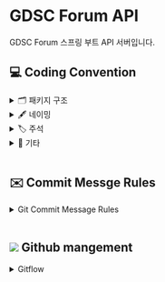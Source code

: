 # GDSC Forum API
GDSC Forum 스프링 부트 API 서버입니다.

## 💻 Coding Convention
<details>
 <summary> 🗂 패키지 구조 </summary>
 <div markdown="1">       

---
```markdown

🗂 node_modules
   
🗂 src/main/java/com/example/gdscforum

    - common 🗂

        - exceptions 🗂

        - configurations 🗂

        - dto 🗂

        - enums 🗂

        - 기타 글로벌 패키지 🗂

    - domain 🗂

        - auth 🗂

            - controller 🗂

                - request 🗂

                - response 🗂

            - service 🗂

            - repository 🗂

            - entity 🗂

            - dto 🗂

        - dev 🗂

            - 이하 동일 🗂

        - post 🗂

        - 비즈니스 도메인 단위 패키지 🗂
   

build.gradle
   
settings.gradle
   
gradlew
```
- 기본적인 프로젝트의 패키지 구조입니다. 위 구조를 기본으로 하되 상황에 맞게 적절히 변형하여 사용하시면 됩니다.
- `common` : 공통으로 사용되는 패키지
  - 공통으로 사용되는 설정 및 클래스들이 위치하는 패키지입니다.
  - 하위에 상황에 맞는 패키지 구조를 추가할 수 있습니다.
- `domain` : 비즈니스 도메인 단위 패키지
  - 비즈니스 도메인 단위로 패키지를 구성합니다.
  - 각 도메인 패키지 하위에 상황에 맞는 패키지 구조를 추가할 수 있습니다.
<br>
 </div>
 </details>


<details>
<summary> 🖋 네이밍 </summary>
<div markdown="1">       


---

**Class & Contructor**

- Class, Contructors는 **Pascal Case (=UpperCamelCase)**를 사용합니다.

  <kbd>좋은 예</kbd>

    ```java
    CamelCase
    ```

  <kbd>나쁜 예</kbd>

    ```java
    camelCase
    ```
<br/>

**함수 & 변수 &상수**

- 함수와 변수에는 **lowerCamelCase**를 사용합니다.

- 함수의 경우 **동사+명사**형태로 구성합니다.
    - ex) getUserInformation()

- 글자의 길이
    - 글자의 길이는 **20자 이내**로 제한합니다.
    - 4단어 이상이 들어가거나, 부득이하게 20자 이상이 되는 경우에는 **팀원과의 상의**를 거쳐야 합니다.

- flag로 사용되는 변수
    - Boolean의 경우 **조동사+flag** 종류로 구성합니다.
    - ex) isNum, hasNum

- 기본적인 데이터 핸들링에서는 Array 보다는 List를 지향합니다.
  - List를 사용하면 데이터의 추가, 삭제, 검색 등이 편리합니다. 
  - ex) List<String> list = new ArrayList<>();

- 약칭의 사용
    - 약어는 되도록 사용하지 않습니다.

  <kbd>좋은 예</kbd>

    ```java
    String index;
    int count;
    List<String> list;
    boolean seoulToBucheon;
    ```

  <kbd>나쁜 예</kbd>

    ```java
    String idx;
    int cnt;
    String[] arr;
    boolean seoul2Bucheon;
    ```
<br>

</div>
</details>



 <details>
 <summary> 🏷 주석 </summary>
 <div markdown="1">       

---

- 한줄은 `//`로 적고, 그 이상은 `/** */`로 적습니다.
 ```java
 // 한줄 주석일 때
 /**
  * 여러줄
  * 주석일 때
  */
 ```

 <br>

 </div>
 </details>


<details>
<summary> 📎 기타 </summary>
<div markdown="1">       


---

- 탭 사이즈는 4로 사용합니다.
  - intellij 설정에서 indent를 검색하면 설정할 수 있습니다.
- 한 줄의 최대 길이는 80자로 제한합니다.
- 괄호 사용
    - (if, while, for)문 괄호 뒤에 한칸을 띄우고 사용합니다.
  ```java
     if (left == true) {
	   // logic
     }
     ```

- 띄어쓰기
  ```java
  int a = 5;  ( = 양쪽 사이로 띄어쓰기 하기)
  if (a == 3) {
	  // logic
  }
  ```
- 유용한 설정
  - inlay hints: 변수 타입 미리보기
    ![img.png](img.png)
  - Actions on Save: 저장(Ctrl+s)시 액션
    ![img_1.png](img_1.png)
</div>
</details>


</br>

## ✉️ Commit Messge Rules
<details>
<summary> Git Commit Message Rules </summary>
<div markdown="1">       


---

- 반영사항을 바로 확인할 수 있도록 작은 기능 하나라도 구현되면 커밋을 권장합니다.
- 기능 구현이 완벽하지 않을 땐, 각자 브랜치에 커밋을 해주세요.
  <br>


### 📜 커밋 메시지 명령어 모음

```
- feat    : 기능 (새로운 기능)
- fix     : 버그 (버그 수정)
- refactor: 리팩토링
- style   : 스타일 (코드 형식, 세미콜론 추가: 비즈니스 로직에 변경 없음)
- docs    : 문서 (문서 추가, 수정, 삭제)
- test    : 테스트 (테스트 코드 추가, 수정, 삭제: 비즈니스 로직에 변경 없음)
- chore   : 기타 변경사항 (빌드 스크립트 수정 등)
```
<br>

### ℹ️ 커밋 메세지 형식
- `[커밋메세지] 설명` 형식으로 커밋 메시지를 작성합니다.

좋은 예 >

```
  [Feat] 메인뷰 조회 API 구현 완료
```

나쁜 예 >
```
  메인뷰 API 구현 성공
```

</div>
</details>
<br>

## <img width=3% img src="https://user-images.githubusercontent.com/63224278/124635517-7ef5ed00-dec2-11eb-9a42-6d6d5cc72dce.png" /> Github mangement
<details>
<summary> Gitflow </summary>
<div markdown="1">       


---

- main 브랜치
    - 개인 브랜치(예: HwangonJang)
      - feat 브랜치

```
default는 main브랜치입니다.

하위에 개인 브랜치를 자신의 이름으로 만들어 안전하게 관리합니다.

기능 개발시 → 개인 브랜치 하위에 feat/주차 으로 브랜치를 파서 관리합니다.

* 단 feat은 주 단위의 과제 한 가지를 담당하며, 기능 개발이 완료되면 본인의 개인 브랜치로 Pull Request를 보냅니다. 
* 다른 팀원이 pr을 확인하고, 코드리뷰를 진행한 뒤 문제가 없으면 개인 브랜치에 병합을 합니다.
* main 브랜치는 default 이지만 중요하지 않은 브랜치입니다. 최종 배포 시에만 사용합니다.
```

<br>

```
- main
    └── name1
        └── feat/1주차
        └── feat/2주차
    └── name2
        └── feat/1주차
    └── name3
        └── feat/1주차
        └── feat/2주차
            └── feat/3주차
```

<br>

**각자 자신이 맡은 기능 구현에 성공시! 브랜치 다 쓰고 병합하는 방법**

- 브랜치 만듦

```bash
git branch 기능(or 이름 브랜치)
```

- 원격 저장소에 로컬 브랜치 push

```bash
git push --set-upstream origin 브랜치이름(feat/주차 브랜치)
```
```bash
git push -u origin 브랜치이름(feat/주차 브랜치)
```


- 브랜치 전환

```bash
git checkout feat/주차 브랜치
```

- 코드 변경 (현재 **feat/주차** 브랜치)

```bash
git add .
git commit -m "커밋 메세지" origin feat/주차 브랜치
```

- 푸시 (현재 **feat/주차** 브랜치)

```bash
git push origin feat/주차 브랜치
```

- feat 브랜치에서 할 일 다 했으면 **개인** 브랜치로 전환

```bash
git checkout {name}
```

- 머지 (현재 **개인** 브랜치)

```bash
git merge feat/주차 브랜치
```

- 다 쓴 브랜치 삭제 (local) (현재 **개인** 브랜치)

```bash
git branch -d feat/주차 브랜치
```

- 다 쓴 브랜치 삭제 (remote) (현재 **개인** 브랜치)

```bash
git push origin :feat/주차 브랜치
```

- main pull (현재 **개인** 브랜치)

```bash
git pull or git pull origin develop
```

- main push (현재 **개인** 브랜치)

```bash
git push or git push origin develop
```
</div>
</details>